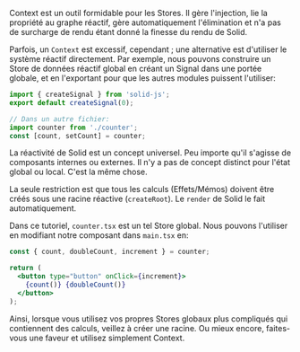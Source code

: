 Context est un outil formidable pour les Stores. Il gère l'injection, lie la propriété au graphe réactif, gère automatiquement l'élimination et n'a pas de surcharge de rendu étant donné la finesse du rendu de Solid.

Parfois, un `Context` est excessif, cependant ; une alternative est d'utiliser le système réactif directement. Par exemple, nous pouvons construire un Store de données réactif global en créant un Signal dans une portée globale, et en l'exportant pour que les autres modules puissent l'utiliser:

```js
import { createSignal } from 'solid-js';
export default createSignal(0);

// Dans un autre fichier:
import counter from './counter';
const [count, setCount] = counter;
```

La réactivité de Solid est un concept universel. Peu importe qu'il s'agisse de composants internes ou externes. Il n'y a pas de concept distinct pour l'état global ou local. C'est la même chose.

La seule restriction est que tous les calculs (Effets/Mémos) doivent être créés sous une racine réactive (`createRoot`). Le `render` de Solid le fait automatiquement.

Dans ce tutoriel, `counter.tsx` est un tel Store global. Nous pouvons l'utiliser en modifiant notre composant dans `main.tsx` en:

```jsx
const { count, doubleCount, increment } = counter;

return (
  <button type="button" onClick={increment}>
    {count()} {doubleCount()}
  </button>
);
```

Ainsi, lorsque vous utilisez vos propres Stores globaux plus compliqués qui contiennent des calculs, veillez à créer une racine. Ou mieux encore, faites-vous une faveur et utilisez simplement Context.
